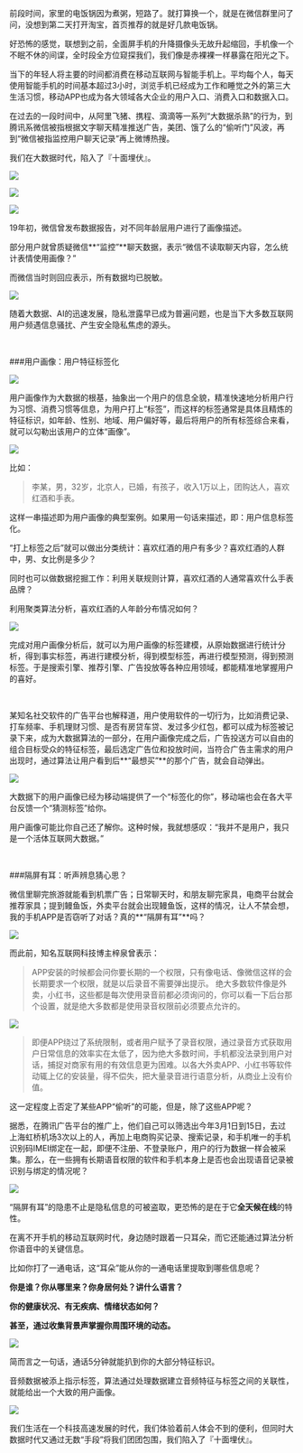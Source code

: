前段时间，家里的电饭锅因为煮粥，短路了。就打算换一个，就是在微信群里问了问，没想到第二天打开淘宝，首页推荐的就是好几款电饭锅。

好恐怖的感觉，联想到之前，全面屏手机的升降摄像头无故升起缩回，手机像一个不眠不休的间谍，全时段全方位窥探我们，我们像是赤裸裸一样暴露在阳光之下。

当下的年轻人将主要的时间都消费在移动互联网与智能手机上。平均每个人，每天使用智能手机的时间基本超过3小时，浏览手机已经成为工作和睡觉之外的第三大生活习惯，移动APP也成为各大领域各大企业的用户入口、消费入口和数据入口。

在过去的一段时间中，从阿里飞猪、携程、滴滴等一系列“大数据杀熟”的行为，到腾讯系微信被指根据文字聊天精准推送广告，美团、饿了么的“偷听门”风波，再到“微信被指监控用户聊天记录”再上微博热搜。

我们在大数据时代，陷入了『十面埋伏』。

![](https://upload-images.jianshu.io/upload_images/6206357-590e36e159b09af4?imageMogr2/auto-orient/strip|imageView2/2/w/1042/format/webp)

![](https://upload-images.jianshu.io/upload_images/6206357-e073e9cc3c19f035?imageMogr2/auto-orient/strip|imageView2/2/w/862/format/webp)

![](https://upload-images.jianshu.io/upload_images/6206357-656b2c8a1f5836ba?imageMogr2/auto-orient/strip|imageView2/2/w/1080/format/webp)

19年初，微信曾发布数据报告，对不同年龄层用户进行了画像描述。

部分用户就曾质疑微信**“监控”**聊天数据，表示“微信不读取聊天内容，怎么统计表情使用画像？”

而微信当时则回应表示，所有数据均已脱敏。

![](https://upload-images.jianshu.io/upload_images/6206357-02d282b7e15422bd?imageMogr2/auto-orient/strip|imageView2/2/w/1080/format/webp)

随着大数据、AI的迅速发展，隐私泄露早已成为普遍问题，也是当下大多数互联网用户频遇信息骚扰、产生安全隐私焦虑的源头。

<br/>

###用户画像：用户特征标签化 

![](https://upload-images.jianshu.io/upload_images/6206357-0dc8b1bf8fc22d5a?imageMogr2/auto-orient/strip|imageView2/2/w/1080/format/webp)

用户画像作为大数据的根基，抽象出一个用户的信息全貌，精准快速地分析用户行为习惯、消费习惯等信息，为用户打上“标签”，而这样的标签通常是具体且精炼的特征标识，如年龄、性别、地域、用户偏好等，最后将用户的所有标签综合来看，就可以勾勒出该用户的立体“画像”。

![](https://upload-images.jianshu.io/upload_images/6206357-33cfb97cfc9e779a?imageMogr2/auto-orient/strip|imageView2/2/w/1006/format/webp)

比如：

> 李某，男，32岁，北京人，已婚，有孩子，收入1万以上，团购达人，喜欢红酒和手表。

这样一串描述即为用户画像的典型案例。如果用一句话来描述，即：用户信息标签化。

“打上标签之后”就可以做出分类统计：喜欢红酒的用户有多少？喜欢红酒的人群中，男、女比例是多少？

同时也可以做数据挖掘工作：利用关联规则计算，喜欢红酒的人通常喜欢什么手表品牌？

利用聚类算法分析，喜欢红酒的人年龄分布情况如何？

![](https://upload-images.jianshu.io/upload_images/6206357-cb9f2778fe05548f?imageMogr2/auto-orient/strip|imageView2/2/w/1080/format/webp)

完成对用户画像分析后，就可以为用户画像的标签建模，从原始数据进行统计分析，得到事实标签，再进行建模分析，得到模型标签，再进行模型预测，得到预测标签。于是搜索引擎、推荐引擎、广告投放等各种应用领域，都能精准地掌握用户的喜好。

<br/>

某知名社交软件的广告平台也解释道，用户使用软件的一切行为，比如消费记录、打车频率、手机理财习惯、是否有房贷车贷、发过多少红包，都可以成为标签被记录下来，成为大数据算法的一部分，在用户画像完成之后，广告投送方可以自由的组合目标受众的特征标签，最后选定广告位和投放时间，当符合广告主需求的用户出现时，通过算法让用户看到后**“最想买”**的那个广告，就会自动弹出。

![](https://upload-images.jianshu.io/upload_images/6206357-7d7bd9e47e94f512?imageMogr2/auto-orient/strip|imageView2/2/w/248/format/webp)

大数据下的用户画像已经为移动端提供了一个“标签化的你”，移动端也会在各大平台反馈一个“猜测标签”给你。

用户画像可能比你自己还了解你。这种时候，我就想感叹：“我并不是用户，我只是一个活体互联网大数据。”

<br/>

###隔屏有耳：听声辨息猜心思？

微信里聊完旅游就能看到机票广告；日常聊天时，和朋友聊完家具，电商平台就会推荐家具；提到鳗鱼饭，外卖平台就会出现鳗鱼饭，这样的情况，让人不禁会想，我的手机APP是否窃听了对话？真的**“隔屏有耳”**吗？

![](https://upload-images.jianshu.io/upload_images/6206357-7141ae50580564ff?imageMogr2/auto-orient/strip|imageView2/2/w/200/format/webp)

而此前，知名互联网科技博主梓泉曾表示：

> APP安装的时候都会问你要长期的一个权限，只有像电话、像微信这样的会长期要求一个权限，就是以后录音不需要弹出提示。
>绝大多数软件像是外卖，小红书，这些都是每次使用录音前都必须询问的，你可以看一下后台那个设置，就是绝大多数都是使用录音权限前必须要点允许的。

![](https://upload-images.jianshu.io/upload_images/6206357-b2ee77b6355cd869?imageMogr2/auto-orient/strip|imageView2/2/w/1080/format/webp)

> 即便APP绕过了系统限制，或者用户赋予了录音权限，通过录音方式获取用户日常信息的效率实在太低了，因为绝大多数时间，手机都没法录到用户对话，捕捉对商家有用的有效信息更为困难。以各大外卖APP、小红书等软件动辄上亿的安装量，得不偿失，把大量录音进行语意分析，从商业上没有价值。

这一定程度上否定了某些APP“偷听”的可能，但是，除了这些APP呢？

据悉，在腾讯广告平台的推广上，他们自己可以筛选出今年3月1日到15日，去过上海虹桥机场3次以上的人，再加上电商购买记录、搜索记录，和手机唯一的手机识别码IMEI绑定在一起，即便不注册、不登录账户，用户的行为数据一样会被采集。那么，在一些拥有长期语音权限的软件和手机本身上是否也会出现语音记录被识别与绑定的情况呢？

![](https://upload-images.jianshu.io/upload_images/6206357-9a854db9bfc48146?imageMogr2/auto-orient/strip|imageView2/2/w/200/format/webp)

“隔屏有耳”的隐患不止是隐私信息的可被盗取，更恐怖的是在于它**全天候在线**的特性。

在离不开手机的移动互联网时代，身边随时跟着一只耳朵，而它还能通过算法分析你语音中的关键信息。

比如你打了一通电话，这“耳朵”能从你的一通电话里提取到哪些信息呢？

**你是谁？你从哪里来？你身居何处？讲什么语言？**

**你的健康状况、有无疾病、情绪状态如何？**

**甚至，通过收集背景声掌握你周围环境的动态。**

![](https://upload-images.jianshu.io/upload_images/6943526-1bf5fa85e38a18f7.jpg?imageMogr2/auto-orient/strip%7CimageView2/2/w/1240)

简而言之一句话，通话5分钟就能扒到你的大部分特征标识。

音频数据被添上指示标签，算法通过处理数据建立音频特征与标签之间的关联性，就能给出一个大致的用户画像。

![](https://upload-images.jianshu.io/upload_images/6943526-a1a76c202a8d91fe.jpg?imageMogr2/auto-orient/strip%7CimageView2/2/w/1240)

我们生活在一个科技高速发展的时代，我们体验着前人体会不到的便利，但同时大数据时代又通过无数“手段”将我们团团包围，我们陷入了『十面埋伏』。




